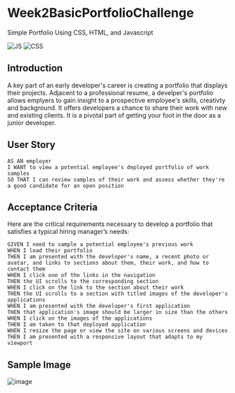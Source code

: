 # Week2BasicPortfolioChallenge
Simple Portfolio Using CSS, HTML, and Javascript 

![JS](https://img.shields.io/badge/JavaScript-59%25-yellow)
![CSS](https://img.shields.io/badge/CSS-10%25-blue) 

## Introduction
A key part of an early developer's career is creating a portfolio that displays their projects. Adjacent to a professional resume, a develper's portfolio allows emplyers to gain insight to a prospective employee's skills, creativty and background. It offers developers a chance to share their work with new and existing clients. It is a pivotal part of getting your foot in the door as a junior developer. 

## User Story

```
AS AN employer
I WANT to view a potential employee's deployed portfolio of work samples
SO THAT I can review samples of their work and assess whether they're a good candidate for an open position
```


## Acceptance Criteria

Here are the critical requirements necessary to develop a portfolio that satisfies a typical hiring manager’s needs:

```
GIVEN I need to sample a potential employee's previous work
WHEN I load their portfolio
THEN I am presented with the developer's name, a recent photo or avatar, and links to sections about them, their work, and how to contact them
WHEN I click one of the links in the navigation
THEN the UI scrolls to the corresponding section
WHEN I click on the link to the section about their work
THEN the UI scrolls to a section with titled images of the developer's applications
WHEN I am presented with the developer's first application
THEN that application's image should be larger in size than the others
WHEN I click on the images of the applications
THEN I am taken to that deployed application
WHEN I resize the page or view the site on various screens and devices
THEN I am presented with a responsive layout that adapts to my viewport
```

## Sample Image

![image](https://user-images.githubusercontent.com/108310424/206961398-64ac57ac-8063-46f6-856a-9d8a6d2aed91.png)
